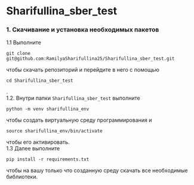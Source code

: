 # Sharifullina_sber_test

### 1. Скачивание и установка необходимых пакетов  

1.1 Выполните 
```
git clone git@github.com:RamilyaSharifullina25/Sharifullina_sber_test.git
```
чтобы скачать репозиторий и перейдите в него с помощью 
```
cd Sharifullina_sber_test
```
.  
1.2. Внутри папки ```Sharifullina_sber_test``` выполните  
```
python -m venv sharifullina_env
```
 чтобы создать виртуальную среду программирования и 
```
source sharifullina_env/bin/activate
```
 чтобы его активировать.    
1.3 Далее выполните 
```
pip install -r requirements.txt
```
чтобы на вашу только что созданную среду скачать все необходимые библиотеки.  


